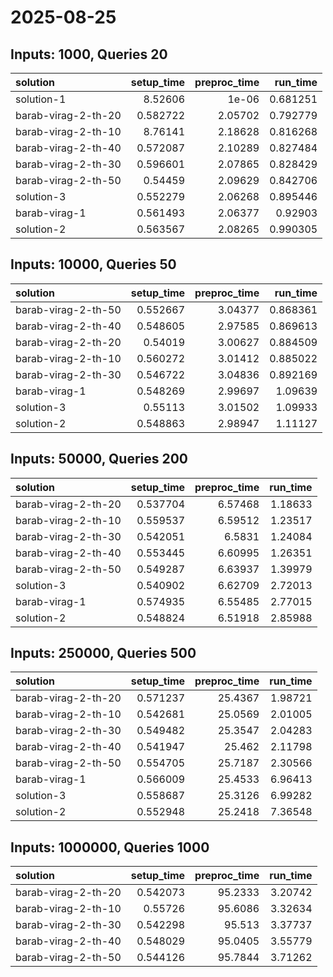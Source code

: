 # 2025-08-25

## Inputs: 1000, Queries 20

| solution            |   setup_time |   preproc_time |   run_time |
|:--------------------|-------------:|---------------:|-----------:|
| solution-1          |     8.52606  |        1e-06   |   0.681251 |
| barab-virag-2-th-20 |     0.582722 |        2.05702 |   0.792779 |
| barab-virag-2-th-10 |     8.76141  |        2.18628 |   0.816268 |
| barab-virag-2-th-40 |     0.572087 |        2.10289 |   0.827484 |
| barab-virag-2-th-30 |     0.596601 |        2.07865 |   0.828429 |
| barab-virag-2-th-50 |     0.54459  |        2.09629 |   0.842706 |
| solution-3          |     0.552279 |        2.06268 |   0.895446 |
| barab-virag-1       |     0.561493 |        2.06377 |   0.92903  |
| solution-2          |     0.563567 |        2.08265 |   0.990305 |

## Inputs: 10000, Queries 50

| solution            |   setup_time |   preproc_time |   run_time |
|:--------------------|-------------:|---------------:|-----------:|
| barab-virag-2-th-50 |     0.552667 |        3.04377 |   0.868361 |
| barab-virag-2-th-40 |     0.548605 |        2.97585 |   0.869613 |
| barab-virag-2-th-20 |     0.54019  |        3.00627 |   0.884509 |
| barab-virag-2-th-10 |     0.560272 |        3.01412 |   0.885022 |
| barab-virag-2-th-30 |     0.546722 |        3.04836 |   0.892169 |
| barab-virag-1       |     0.548269 |        2.99697 |   1.09639  |
| solution-3          |     0.55113  |        3.01502 |   1.09933  |
| solution-2          |     0.548863 |        2.98947 |   1.11127  |

## Inputs: 50000, Queries 200

| solution            |   setup_time |   preproc_time |   run_time |
|:--------------------|-------------:|---------------:|-----------:|
| barab-virag-2-th-20 |     0.537704 |        6.57468 |    1.18633 |
| barab-virag-2-th-10 |     0.559537 |        6.59512 |    1.23517 |
| barab-virag-2-th-30 |     0.542051 |        6.5831  |    1.24084 |
| barab-virag-2-th-40 |     0.553445 |        6.60995 |    1.26351 |
| barab-virag-2-th-50 |     0.549287 |        6.63937 |    1.39979 |
| solution-3          |     0.540902 |        6.62709 |    2.72013 |
| barab-virag-1       |     0.574935 |        6.55485 |    2.77015 |
| solution-2          |     0.548824 |        6.51918 |    2.85988 |

## Inputs: 250000, Queries 500

| solution            |   setup_time |   preproc_time |   run_time |
|:--------------------|-------------:|---------------:|-----------:|
| barab-virag-2-th-20 |     0.571237 |        25.4367 |    1.98721 |
| barab-virag-2-th-10 |     0.542681 |        25.0569 |    2.01005 |
| barab-virag-2-th-30 |     0.549482 |        25.3547 |    2.04283 |
| barab-virag-2-th-40 |     0.541947 |        25.462  |    2.11798 |
| barab-virag-2-th-50 |     0.554705 |        25.7187 |    2.30566 |
| barab-virag-1       |     0.566009 |        25.4533 |    6.96413 |
| solution-3          |     0.558687 |        25.3126 |    6.99282 |
| solution-2          |     0.552948 |        25.2418 |    7.36548 |

## Inputs: 1000000, Queries 1000

| solution            |   setup_time |   preproc_time |   run_time |
|:--------------------|-------------:|---------------:|-----------:|
| barab-virag-2-th-20 |     0.542073 |        95.2333 |    3.20742 |
| barab-virag-2-th-10 |     0.55726  |        95.6086 |    3.32634 |
| barab-virag-2-th-30 |     0.542298 |        95.513  |    3.37737 |
| barab-virag-2-th-40 |     0.548029 |        95.0405 |    3.55779 |
| barab-virag-2-th-50 |     0.544126 |        95.7844 |    3.71262 |